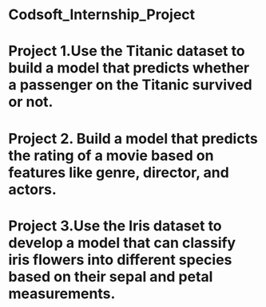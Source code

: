 # Codsoft_Internship_Project
# Project 1.Use the Titanic dataset to build a model that predicts whether a passenger on the Titanic survived or not.
# Project 2. Build a model that predicts the rating of a movie based on features like genre, director, and actors.
# Project 3.Use the Iris dataset to develop a model that can classify iris flowers into different species based on their sepal and petal measurements. 
